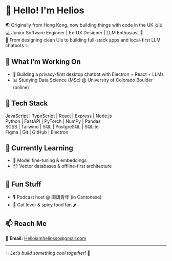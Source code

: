 # 👋 Hello! I'm Helios

🌏 Originally from Hong Kong, now building things with code in the UK 🇬🇧  
💻 Junior Software Engineer | Ex-UX Designer | LLM Enthusiast 🤖  
🎨 From designing clean UIs to building full-stack apps and local-first LLM chatbots ✨  

## 🚀 What I’m Working On
- 🧠 Building a privacy-first desktop chatbot with Electron + React + LLMs
- 📊 Studying Data Science (MSc) @ University of Colorado Boulder (online)

## 🧰 Tech Stack
JavaScript | TypeScript | React | Express | Node.js  
Python | FastAPI | PyTorch | NumPy | Pandas  
SCSS | Tailwind | SQL | PostgreSQL | SQLite  
Figma | Git | GitHub | Electron  

## 🌱 Currently Learning
- 🦾 Model fine-tuning & embeddings
- 📦 Vector databases & offline-first architecture

## 🧡 Fun Stuff
- 🎙️ Podcast host @ 圍講青年 (in Cantonese)
- 🐾 Cat lover & spicy food fan 🌶️

## 📫 Reach Me
📧 **Email:** Helloiamheliosso@gmail.com  


---

✨ *Let’s build something cool together!* 🚀
